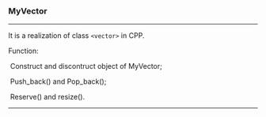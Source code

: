 ### MyVector

***

It is a realization of class `<vector>` in  CPP.

Function:

​	Construct and discontruct object of MyVector;

​	Push_back() and Pop_back();

​	Reserve() and resize().

***

